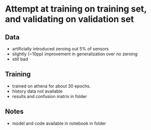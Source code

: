 # Attempt at training on training set, and validating on validation set
## Data
* artificially introduced zeroing out 5% of sensors
* slightly (~10pp) improvement in generalization over no zeroing
* still bad
## Training
* trained on athena for about 30 epochs.
* history data not available
* results and confusion matrix in folder
## Notes
* model and code available in notebook in folder

